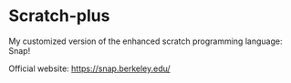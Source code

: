 # Scratch-plus
My customized version of the enhanced scratch programming language: Snap! 

Official website: https://snap.berkeley.edu/

